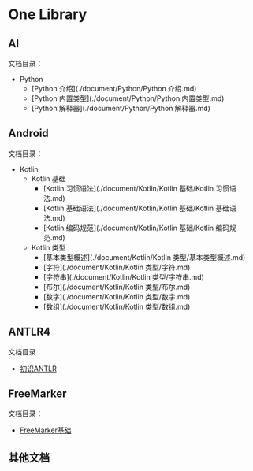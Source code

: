 # One Library

## AI

文档目录：

- Python
  - [Python 介绍](./document/Python/Python 介绍.md)
  - [Python 内置类型](./document/Python/Python 内置类型.md)
  - [Python 解释器](./document/Python/Python 解释器.md)

## Android

文档目录：

- Kotlin
  - Kotlin 基础
    - [Kotlin 习惯语法](./document/Kotlin/Kotlin 基础/Kotlin 习惯语法.md)
    - [Kotlin 基础语法](./document/Kotlin/Kotlin 基础/Kotlin 基础语法.md)
    - [Kotlin 编码规范](./document/Kotlin/Kotlin 基础/Kotlin 编码规范.md)
  - Kotlin 类型
    - [基本类型概述](./document/Kotlin/Kotlin 类型/基本类型概述.md)
    - [字符](./document/Kotlin/Kotlin 类型/字符.md)
    - [字符串](./document/Kotlin/Kotlin 类型/字符串.md)
    - [布尔](./document/Kotlin/Kotlin 类型/布尔.md)
    - [数字](./document/Kotlin/Kotlin 类型/数字.md)
    - [数组](./document/Kotlin/Kotlin 类型/数组.md)

## ANTLR4

文档目录：

- [初识ANTLR](./document/初识ANTLR.md)

## FreeMarker

文档目录：

- [FreeMarker基础](./document/FreeMarker基础.md)


## 其他文档

